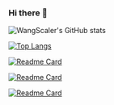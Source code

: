 ### Hi there 👋

<!--
**WangScaler/wangscaler** is a ✨ _special_ ✨ repository because its `README.md` (this file) appears on your GitHub profile.

Here are some ideas to get you started:

- 🔭 I’m currently working on ...
- 🌱 I’m currently learning ...
- 👯 I’m looking to collaborate on ...
- 🤔 I’m looking for help with ...
- 💬 Ask me about ...
- 📫 How to reach me: ...
- 😄 Pronouns: ...
- ⚡ Fun fact: ...
-->
![WangScaler's GitHub stats](https://github-readme-stats.vercel.app/api?username=wangscaler&count_private=true&show_icons=true&theme=tokyonight)

[![Top Langs](https://github-readme-stats.vercel.app/api/top-langs/?username=wangscaler&layout=compact&theme=tokyonight)](https://github.com/anuraghazra/github-readme-stats)

[![Readme Card](https://github-readme-stats.vercel.app/api/pin/?username=wangscaler&repo=myblog&theme=tokyonight)](https://github.com/anuraghazra/github-readme-stats)

[![Readme Card](https://github-readme-stats.vercel.app/api/pin/?username=wangscaler&repo=emqx-exproto-python-sdk&theme=tokyonight)](https://github.com/anuraghazra/github-readme-stats)

[![Readme Card](https://github-readme-stats.vercel.app/api/pin/?username=wangscaler&repo=emqx-extension-examples&theme=tokyonight)](https://github.com/anuraghazra/github-readme-stats)

